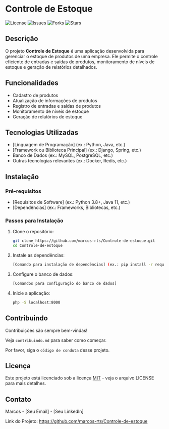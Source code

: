
# Controle de Estoque

![License](https://img.shields.io/github/license/marcos-rts/Controle-de-estoque)
![Issues](https://img.shields.io/github/issues/marcos-rts/Controle-de-estoque)
![Forks](https://img.shields.io/github/forks/marcos-rts/Controle-de-estoque)
![Stars](https://img.shields.io/github/stars/marcos-rts/Controle-de-estoque)

## Descrição

O projeto **Controle de Estoque** é uma aplicação desenvolvida para gerenciar o estoque de produtos de uma empresa. Ele permite o controle eficiente de entradas e saídas de produtos, monitoramento de níveis de estoque e geração de relatórios detalhados.




## Funcionalidades

- Cadastro de produtos
- Atualização de informações de produtos
- Registro de entradas e saídas de produtos
- Monitoramento de níveis de estoque
- Geração de relatórios de estoque


## Tecnologias Utilizadas

- [Linguagem de Programação] (ex.: Python, Java, etc.)
- [Framework ou Biblioteca Principal] (ex.: Django, Spring, etc.)
- Banco de Dados (ex.: MySQL, PostgreSQL, etc.)
- Outras tecnologias relevantes (ex.: Docker, Redis, etc.)


## Instalação

### Pré-requisitos

- [Requisitos de Software] (ex.: Python 3.8+, Java 11, etc.)
- [Dependências] (ex.: Frameworks, Bibliotecas, etc.)

### Passos para Instalação

1. Clone o repositório:

    ```bash
    git clone https://github.com/marcos-rts/Controle-de-estoque.git
    cd Controle-de-estoque
    ```
2. Instale as dependências:

    ```bash
    [Comando para instalação de dependências] (ex.: pip install -r requirements.txt, mvn install, etc.)
    ```

3. Configure o banco de dados:
    
    ```bash
    [Comandos para configuração do banco de dados]
    ```

4. Inicie a aplicação:

    ```bash
    php -S localhost:8000
    ```


## Contribuindo

Contribuições são sempre bem-vindas!

Veja `contribuindo.md` para saber como começar.

Por favor, siga o `código de conduta` desse projeto.


## Licença

Este projeto está licenciado sob a licença [MIT](https://choosealicense.com/licenses/mit/) - veja o arquivo LICENSE para mais detalhes.





## Contato

Marcos - [Seu Email] - [Seu LinkedIn]

Link do Projeto: https://github.com/marcos-rts/Controle-de-estoque